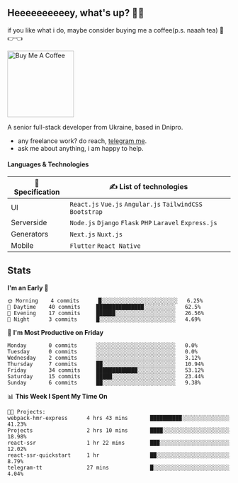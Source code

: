 ## Heeeeeeeeeey, what's up? 👋🏼

if you like what i do, maybe consider buying me a coffee(p.s. naaah tea) 🥺👉👈

<a href="https://www.buymeacoffee.com/leroywagner" target="_blank"><img src="https://cdn.buymeacoffee.com/buttons/v2/default-blue.png" alt="Buy Me A Coffee" width="150" ></a>

A senior full-stack developer from Ukraine, based in Dnipro.

- any freelance work? do reach, [telegram me](https://t.me/leroywagner).
- ask me about anything, i am happy to help.

#### Languages & Technologies

  | 🌱 Specification  | ✍ List of technologies                                       |
  |    ---            |                        ---                                   |
  | UI                | `React.js` `Vue.js` `Angular.js` `TailwindCSS` `Bootstrap`   |
  | Serverside        | `Node.js` `Django` `Flask` `PHP` `Laravel` `Express.js`      |
  | Generators        | `Next.js` `Nuxt.js`                                          |
  | Mobile            | `Flutter` `React Native`                                     |

## Stats
<!--START_SECTION:waka-->
**I'm an Early 🐤** 

```text
🌞 Morning    4 commits      █░░░░░░░░░░░░░░░░░░░░░░░░   6.25% 
🌆 Daytime    40 commits     ███████████████░░░░░░░░░░   62.5% 
🌃 Evening    17 commits     ██████░░░░░░░░░░░░░░░░░░░   26.56% 
🌙 Night      3 commits      █░░░░░░░░░░░░░░░░░░░░░░░░   4.69%

```
📅 **I'm Most Productive on Friday** 

```text
Monday       0 commits      ░░░░░░░░░░░░░░░░░░░░░░░░░   0.0% 
Tuesday      0 commits      ░░░░░░░░░░░░░░░░░░░░░░░░░   0.0% 
Wednesday    2 commits      ░░░░░░░░░░░░░░░░░░░░░░░░░   3.12% 
Thursday     7 commits      ██░░░░░░░░░░░░░░░░░░░░░░░   10.94% 
Friday       34 commits     █████████████░░░░░░░░░░░░   53.12% 
Saturday     15 commits     █████░░░░░░░░░░░░░░░░░░░░   23.44% 
Sunday       6 commits      ██░░░░░░░░░░░░░░░░░░░░░░░   9.38%

```


📊 **This Week I Spent My Time On** 

```text
🐱‍💻 Projects: 
webpack-hmr-express      4 hrs 43 mins       ██████████░░░░░░░░░░░░░░░   41.23% 
Projects                 2 hrs 10 mins       ████░░░░░░░░░░░░░░░░░░░░░   18.98% 
react-ssr                1 hr 22 mins        ███░░░░░░░░░░░░░░░░░░░░░░   12.02% 
react-ssr-quickstart     1 hr                ██░░░░░░░░░░░░░░░░░░░░░░░   8.79% 
telegram-tt              27 mins             █░░░░░░░░░░░░░░░░░░░░░░░░   4.04%

```


<!--END_SECTION:waka-->




<!-- **💡 Awesome projects** 

[![Readme Card](https://github-readme-stats.vercel.app/api/pin/?username=leroywagner&repo=articlegenerator)](https://github.com/leroywagner/articlegenerator) -->
